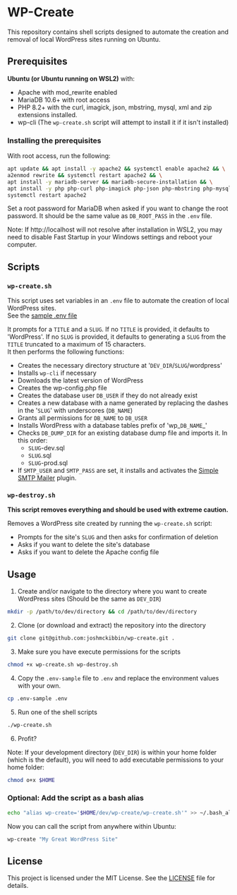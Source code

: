 # WP-Create

This repository contains shell scripts designed to automate the creation and removal of local WordPress sites running on Ubuntu.

## Prerequisites

**Ubuntu (or Ubuntu running on WSL2)** with:
- Apache with mod_rewrite enabled
- MariaDB 10.6+ with root access
- PHP 8.2+ with the curl, imagick, json, mbstring, mysql, xml and zip extensions installed.
- wp-cli (The `wp-create.sh` script will attempt to install it if it isn't installed)

### Installing the prerequisites
With root access, run the following:
```sh
apt update && apt install -y apache2 && systemctl enable apache2 && \
a2enmod rewrite && systemctl restart apache2 && \
apt install -y mariadb-server && mariadb-secure-installation && \
apt install -y php php-curl php-imagick php-json php-mbstring php-mysql php-xml php-zip && \
systemctl restart apache2
```
Set a root password for MariaDB when asked if you want to change the root password. It should be the same value as `DB_ROOT_PASS` in the `.env` file.

Note: If http://localhost will not resolve after installation in WSL2, you may need to disable Fast Startup in your Windows settings and reboot your computer.

## Scripts

### `wp-create.sh`
This script uses set variables in an `.env` file to automate the creation of local WordPress sites.  
See the [sample .env file](.env-sample)

It prompts for a `TITLE` and a `SLUG`. If no `TITLE` is provided, it defaults to 'WordPress'.
If no `SLUG` is provided, it defaults to generating a `SLUG` from the `TITLE` truncated to a maximum of 15 characters.  
It then performs the following functions:

- Creates the necessary directory structure at '`DEV_DIR`/`SLUG`/wordpress'
- Installs `wp-cli` if necessary
- Downloads the latest version of WordPress
- Creates the wp-config.php file
- Creates the database user `DB_USER` if they do not already exist
- Creates a new database with a name generated by replacing the dashes in the '`SLUG`' with underscores (`DB_NAME`)
- Grants all permissions for `DB_NAME` to `DB_USER`
- Installs WordPress with a database tables prefix of 'wp_`DB_NAME`_' 
- Checks `DB_DUMP_DIR` for an existing database dump file and imports it. In this order:
	- `SLUG`-dev.sql
	- `SLUG`.sql
	- `SLUG`-prod.sql
- If `SMTP_USER` and `SMTP_PASS` are set, it installs and activates the [Simple SMTP Mailer](https://wordpress.org/plugins/simple-smtp-mailer) plugin.

### `wp-destroy.sh`
**This script removes everything and should be used with extreme caution.**

Removes a WordPress site created by running the `wp-create.sh` script:
- Prompts for the site's `SLUG` and then asks for confirmation of deletion
- Asks if you want to delete the site's database
- Asks if you want to delete the Apache config file

## Usage

1. Create and/or navigate to the directory where you want to create WordPress sites (Should be the same as `DEV_DIR`)

```sh
mkdir -p /path/to/dev/directory && cd /path/to/dev/directory
```

2. Clone (or download and extract) the repository into the directory

```sh
git clone git@github.com:joshmckibbin/wp-create.git .
```

3. Make sure you have execute permissions for the scripts

```sh
chmod +x wp-create.sh wp-destroy.sh
```

4. Copy the `.env-sample` file to `.env` and replace the environment values with your own.

```sh
cp .env-sample .env
```

5. Run one of the shell scripts

```sh
./wp-create.sh
```

6. Profit?

Note: If your development directory (`DEV_DIR`) is within your home folder (which is the default), you will need to add executable permissions to your home folder:

```sh
chmod o+x $HOME
```

### Optional: Add the script as a bash alias

```sh
echo "alias wp-create='$HOME/dev/wp-create/wp-create.sh'" >> ~/.bash_aliases
```

Now you can call the script from anywhere within Ubuntu:

```sh
wp-create "My Great WordPress Site"
```

## License

This project is licensed under the MIT License. See the [LICENSE](LICENSE) file for details.